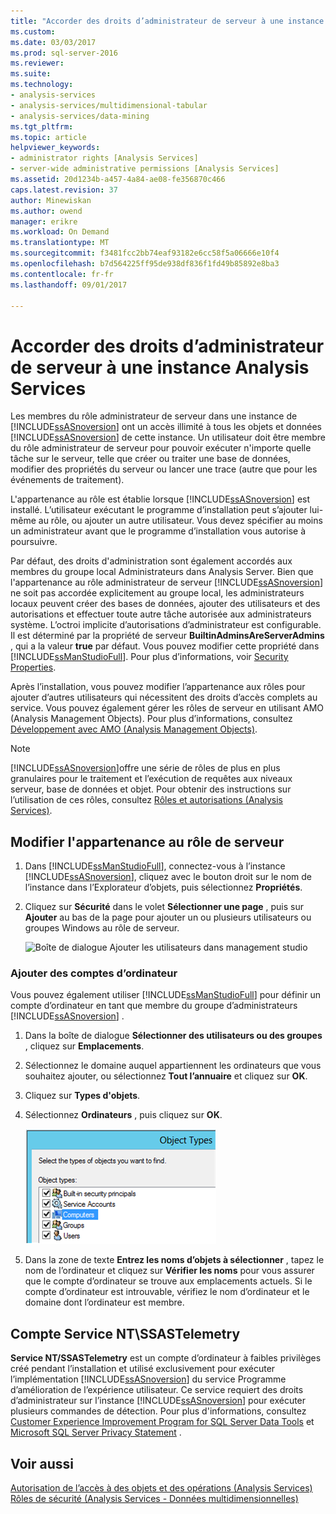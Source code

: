 ```yaml
---
title: "Accorder des droits d’administrateur de serveur à une instance Analysis Services | Documents Microsoft"
ms.custom: 
ms.date: 03/03/2017
ms.prod: sql-server-2016
ms.reviewer: 
ms.suite: 
ms.technology:
- analysis-services
- analysis-services/multidimensional-tabular
- analysis-services/data-mining
ms.tgt_pltfrm: 
ms.topic: article
helpviewer_keywords:
- administrator rights [Analysis Services]
- server-wide administrative permissions [Analysis Services]
ms.assetid: 20d1234b-a457-4a84-ae08-fe356870c466
caps.latest.revision: 37
author: Minewiskan
ms.author: owend
manager: erikre
ms.workload: On Demand
ms.translationtype: MT
ms.sourcegitcommit: f3481fcc2bb74eaf93182e6cc58f5a06666e10f4
ms.openlocfilehash: b7d564225ff95de938df836f1fd49b85892e8ba3
ms.contentlocale: fr-fr
ms.lasthandoff: 09/01/2017

---
```

# <a name="grant-server-admin-rights-to-an--analysis-services-instance"></a>Accorder des droits d’administrateur de serveur à une instance Analysis Services
  Les membres du rôle administrateur de serveur dans une instance de [!INCLUDE[ssASnoversion](../../includes/ssasnoversion-md.md)] ont un accès illimité à tous les objets et données [!INCLUDE[ssASnoversion](../../includes/ssasnoversion-md.md)] de cette instance. Un utilisateur doit être membre du rôle administrateur de serveur pour pouvoir exécuter n'importe quelle tâche sur le serveur, telle que créer ou traiter une base de données, modifier des propriétés du serveur ou lancer une trace (autre que pour les événements de traitement).  
  
 L'appartenance au rôle est établie lorsque [!INCLUDE[ssASnoversion](../../includes/ssasnoversion-md.md)] est installé. L’utilisateur exécutant le programme d’installation peut s’ajouter lui-même au rôle, ou ajouter un autre utilisateur. Vous devez spécifier au moins un administrateur avant que le programme d’installation vous autorise à poursuivre.  
  
 Par défaut, des droits d'administration sont également accordés aux membres du groupe local Administrateurs dans Analysis Server. Bien que l'appartenance au rôle administrateur de serveur [!INCLUDE[ssASnoversion](../../includes/ssasnoversion-md.md)] ne soit pas accordée explicitement au groupe local, les administrateurs locaux peuvent créer des bases de données, ajouter des utilisateurs et des autorisations et effectuer toute autre tâche autorisée aux administrateurs système. L’octroi implicite d’autorisations d’administrateur est configurable. Il est déterminé par la propriété de serveur **BuiltinAdminsAreServerAdmins** , qui a la valeur **true** par défaut. Vous pouvez modifier cette propriété dans [!INCLUDE[ssManStudioFull](../../includes/ssmanstudiofull-md.md)]. Pour plus d’informations, voir [Security Properties](../../analysis-services/server-properties/security-properties.md).  
  
 Après l’installation, vous pouvez modifier l’appartenance aux rôles pour ajouter d’autres utilisateurs qui nécessitent des droits d’accès complets au service. Vous pouvez également gérer les rôles de serveur en utilisant AMO (Analysis Management Objects). Pour plus d’informations, consultez [Développement avec AMO &#40;Analysis Management Objects&#41;](../../analysis-services/multidimensional-models/analysis-management-objects/developing-with-analysis-management-objects-amo.md).  
  
> [!NOTE]  
>  [!INCLUDE[ssASnoversion](../../includes/ssasnoversion-md.md)]offre une série de rôles de plus en plus granulaires pour le traitement et l’exécution de requêtes aux niveaux serveur, base de données et objet. Pour obtenir des instructions sur l’utilisation de ces rôles, consultez [Rôles et autorisations &#40;Analysis Services&#41;](../../analysis-services/multidimensional-models/roles-and-permissions-analysis-services.md).  
  
## <a name="modify-server-role-membership"></a>Modifier l'appartenance au rôle de serveur  
  
1.  Dans [!INCLUDE[ssManStudioFull](../../includes/ssmanstudiofull-md.md)], connectez-vous à l’instance [!INCLUDE[ssASnoversion](../../includes/ssasnoversion-md.md)], cliquez avec le bouton droit sur le nom de l’instance dans l’Explorateur d’objets, puis sélectionnez **Propriétés**.  
  
2.  Cliquez sur **Sécurité** dans le volet **Sélectionner une page** , puis sur **Ajouter** au bas de la page pour ajouter un ou plusieurs utilisateurs ou groupes Windows au rôle de serveur.  
  
     ![Boîte de dialogue Ajouter les utilisateurs dans management studio](../../analysis-services/instances/media/ssas-serveradminadd.png "boîte de dialogue Ajouter les utilisateurs dans management studio")  
  
### <a name="add-computer-accounts"></a>Ajouter des comptes d’ordinateur  
 Vous pouvez également utiliser [!INCLUDE[ssManStudioFull](../../includes/ssmanstudiofull-md.md)] pour définir un compte d’ordinateur en tant que membre du groupe d’administrateurs [!INCLUDE[ssASnoversion](../../includes/ssasnoversion-md.md)] .  
  
1.  Dans la boîte de dialogue **Sélectionner des utilisateurs ou des groupes** , cliquez sur **Emplacements**.  
  
2.  Sélectionnez le domaine auquel appartiennent les ordinateurs que vous souhaitez ajouter, ou sélectionnez **Tout l’annuaire** et cliquez sur **OK**.  
  
3.  Cliquez sur **Types d'objets**.  
  
4.  Sélectionnez **Ordinateurs** , puis cliquez sur **OK**.  
  
     ![Ajoutez les comptes d’ordinateur en tant qu’administrateurs de ssas](../../analysis-services/instances/media/ssas-in-ssms-computerobjects.png "ajouter des comptes d’ordinateur en tant qu’administrateurs de ssas")  
  
5.  Dans la zone de texte **Entrez les noms d’objets à sélectionner** , tapez le nom de l’ordinateur et cliquez sur **Vérifier les noms** pour vous assurer que le compte d’ordinateur se trouve aux emplacements actuels. Si le compte d’ordinateur est introuvable, vérifiez le nom d’ordinateur et le domaine dont l’ordinateur est membre.  
  
## <a name="nt-servicessastelemetry-account"></a>Compte Service NT\SSASTelemetry  
 **Service NT/SSASTelemetry** est un compte d’ordinateur à faibles privilèges créé pendant l’installation et utilisé exclusivement pour exécuter l’implémentation [!INCLUDE[ssASnoversion](../../includes/ssasnoversion-md.md)] du service Programme d’amélioration de l’expérience utilisateur. Ce service requiert des droits d’administrateur sur l’instance [!INCLUDE[ssASnoversion](../../includes/ssasnoversion-md.md)] pour exécuter plusieurs commandes de détection. Pour plus d'informations, consultez [Customer Experience Improvement Program for SQL Server Data Tools](../../sql-server/customer-experience-improvement-program-for-sql-server-data-tools.md) et [Microsoft SQL Server Privacy Statement](http://msdn.microsoft.com/library/57769f4a-5689-49a1-8298-e3c0db5106f8) .  
  
## <a name="see-also"></a>Voir aussi  
 [Autorisation de l’accès à des objets et des opérations &#40;Analysis Services&#41;](../../analysis-services/multidimensional-models/authorizing-access-to-objects-and-operations-analysis-services.md)   
 [Rôles de sécurité &#40;Analysis Services - Données multidimensionnelles&#41;](../../analysis-services/multidimensional-models/olap-logical/security-roles-analysis-services-multidimensional-data.md)  
  
  

